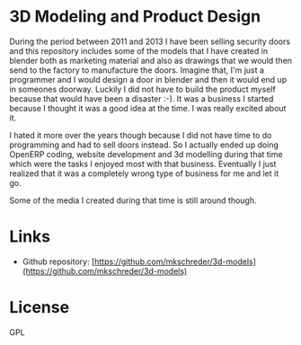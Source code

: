3D Modeling and Product Design
===

During the period between 2011 and 2013 I have been selling security doors and
this repository includes some of the models that I have created in blender both
as marketing material and also as drawings that we would then send to the
factory to manufacture the doors. Imagine that, I'm just a programmer and I
would design a door in blender and then it would end up in someones doorway.
Luckily I did not have to build the product myself because that would have been
a disaster :-). It was a business I started because I thought it was a good
idea at the time. I was really excited about it. 

I hated it more over the years though because I did not have time to do
programming and had to sell doors instead. So I actually ended up doing OpenERP
coding, website development and 3d modelling during that time which were the
tasks I enjoyed most with that business. Eventually I just realized that it was
a completely wrong type of business for me and let it go. 

Some of the media I created during that time is still around though. 

Links
===

* Github repository: [https://github.com/mkschreder/3d-models](https://github.com/mkschreder/3d-models)

License
===

GPL
